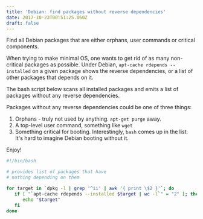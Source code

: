 ```yaml
---
title: 'Debian: find packages without reverse dependencies'
date: 2017-10-23T00:51:25.060Z
draft: false
---
```

Find all Debian packages that are either orphans, user commands or critical components. <!-- more --> 

When trying to make minimal OS, one wants to get rid of as many non-critical packages as possible.  Under Debian, `apt-cache rdepends --installed` on a given package shows the reverse dependencies, or a list of other packages that depends on it.

The bash script below scans all installed packages and emits a list of packages without any reverse dependencies.

Packages without any reverse dependencies could be one of three things:

1. Orphans - truly not used by anything.  `apt-get purge` away.
2. A top-level user command, something like `wget`
3. Something critical for booting.  Interestingly, `bash` comes up in the list.  It's hard to imagine Debian booting without it.


Enjoy!


```bash
#!/bin/bash

# provides list of packages that have
# nothing depending on them

for target in `dpkg -l | grep '^ii' | awk '{ print \$2 }'`; do
   if [ "`apt-cache rdepends --installed $target | wc -l`" = "2" ]; then
      echo "$target"
   fi
done
```

